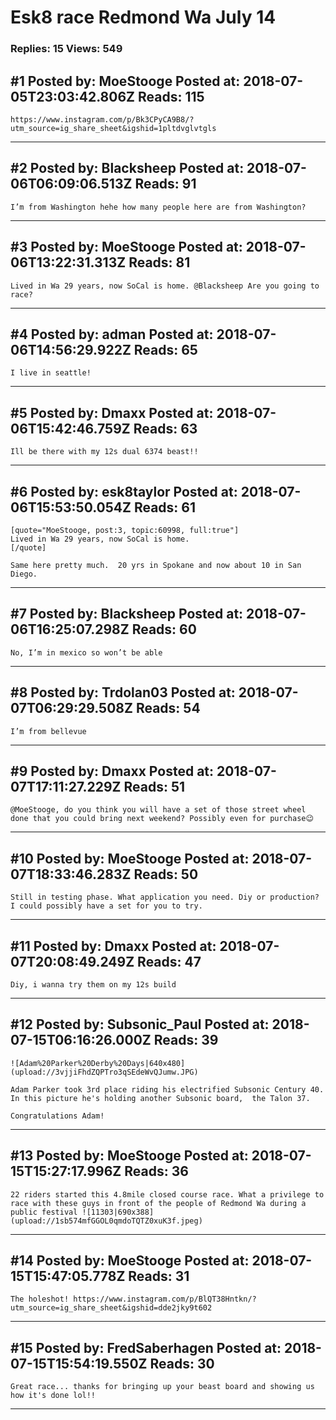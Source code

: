 # Esk8 race Redmond Wa July 14

### Replies: 15 Views: 549

## \#1 Posted by: MoeStooge Posted at: 2018-07-05T23:03:42.806Z Reads: 115

```
https://www.instagram.com/p/Bk3CPyCA9B8/?utm_source=ig_share_sheet&igshid=1pltdvglvtgls
```

---
## \#2 Posted by: Blacksheep Posted at: 2018-07-06T06:09:06.513Z Reads: 91

```
I’m from Washington hehe how many people here are from Washington?
```

---
## \#3 Posted by: MoeStooge Posted at: 2018-07-06T13:22:31.313Z Reads: 81

```
Lived in Wa 29 years, now SoCal is home. @Blacksheep Are you going to race?
```

---
## \#4 Posted by: adman Posted at: 2018-07-06T14:56:29.922Z Reads: 65

```
I live in seattle!
```

---
## \#5 Posted by: Dmaxx Posted at: 2018-07-06T15:42:46.759Z Reads: 63

```
Ill be there with my 12s dual 6374 beast!!
```

---
## \#6 Posted by: esk8taylor Posted at: 2018-07-06T15:53:50.054Z Reads: 61

```
[quote="MoeStooge, post:3, topic:60998, full:true"]
Lived in Wa 29 years, now SoCal is home.
[/quote]

Same here pretty much.  20 yrs in Spokane and now about 10 in San Diego.
```

---
## \#7 Posted by: Blacksheep Posted at: 2018-07-06T16:25:07.298Z Reads: 60

```
No, I’m in mexico so won’t be able
```

---
## \#8 Posted by: Trdolan03 Posted at: 2018-07-07T06:29:29.508Z Reads: 54

```
I’m from bellevue
```

---
## \#9 Posted by: Dmaxx Posted at: 2018-07-07T17:11:27.229Z Reads: 51

```
@MoeStooge, do you think you will have a set of those street wheel done that you could bring next weekend? Possibly even for purchase😉
```

---
## \#10 Posted by: MoeStooge Posted at: 2018-07-07T18:33:46.283Z Reads: 50

```
Still in testing phase. What application you need. Diy or production? I could possibly have a set for you to try.
```

---
## \#11 Posted by: Dmaxx Posted at: 2018-07-07T20:08:49.249Z Reads: 47

```
Diy, i wanna try them on my 12s build
```

---
## \#12 Posted by: Subsonic_Paul Posted at: 2018-07-15T06:16:26.000Z Reads: 39

```
![Adam%20Parker%20Derby%20Days|640x480](upload://3vjjiFhdZQPTro3qSEdeWvQJumw.JPG)

Adam Parker took 3rd place riding his electrified Subsonic Century 40.    In this picture he's holding another Subsonic board,  the Talon 37.    

Congratulations Adam!
```

---
## \#13 Posted by: MoeStooge Posted at: 2018-07-15T15:27:17.996Z Reads: 36

```
22 riders started this 4.8mile closed course race. What a privilege to race with these guys in front of the people of Redmond Wa during a public festival ![11303|690x388](upload://1sb574mfGGOL0qmdoTQTZ0xuK3f.jpeg)
```

---
## \#14 Posted by: MoeStooge Posted at: 2018-07-15T15:47:05.778Z Reads: 31

```
The holeshot! https://www.instagram.com/p/BlQT38Hntkn/?utm_source=ig_share_sheet&igshid=dde2jky9t602
```

---
## \#15 Posted by: FredSaberhagen Posted at: 2018-07-15T15:54:19.550Z Reads: 30

```
Great race... thanks for bringing up your beast board and showing us how it's done lol!!
```

---
